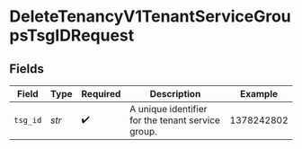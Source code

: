 # DeleteTenancyV1TenantServiceGroupsTsgIDRequest


## Fields

| Field                                              | Type                                               | Required                                           | Description                                        | Example                                            |
| -------------------------------------------------- | -------------------------------------------------- | -------------------------------------------------- | -------------------------------------------------- | -------------------------------------------------- |
| `tsg_id`                                           | *str*                                              | :heavy_check_mark:                                 | A unique identifier for the tenant service group.<br/> | 1378242802                                         |